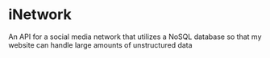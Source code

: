 # iNetwork
An API for a social media network that utilizes a NoSQL database so that my website can handle large amounts of unstructured data
